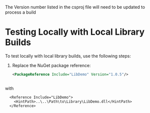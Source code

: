 The Version number listed in the csproj file will need to be updated to process a build

# Testing Locally with Local Library Builds

To test locally with local library builds, use the following steps:

1. Replace the NuGet package reference:
   ```xml
   <PackageReference Include="LibDemo" Version="1.0.5"/>
  
  with
  
      <Reference Include="LibDemo">
        <HintPath>..\..\Path\to\Library\LibDemo.dll</HintPath>
      </Reference>

